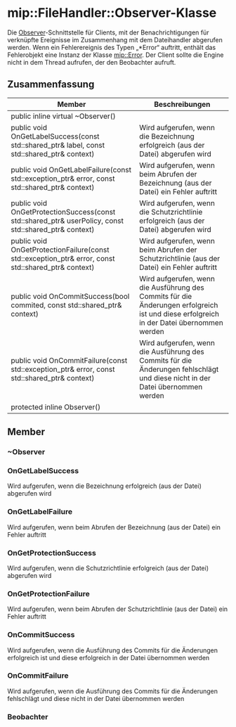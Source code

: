 # <a name="class-mipfilehandlerobserver"></a>mip::FileHandler::Observer-Klasse 
Die [Observer](#classmip_1_1_file_handler_1_1_observer)-Schnittstelle für Clients, mit der Benachrichtigungen für verknüpfte Ereignisse im Zusammenhang mit dem Dateihandler abgerufen werden.
Wenn ein Fehlerereignis des Typen „*Error“ auftritt, enthält das Fehlerobjekt eine Instanz der Klasse [mip::Error](#classmip_1_1_error). Der Client sollte die Engine nicht in dem Thread aufrufen, der den Beobachter aufruft.
  
## <a name="summary"></a>Zusammenfassung
 Member                        | Beschreibungen                                
--------------------------------|---------------------------------------------
public inline virtual ~Observer()  |  
public void OnGetLabelSuccess(const std::shared_ptr<ContentLabel>& label, const std::shared_ptr<void>& context)  |  Wird aufgerufen, wenn die Bezeichnung erfolgreich (aus der Datei) abgerufen wird
public void OnGetLabelFailure(const std::exception_ptr& error, const std::shared_ptr<void>& context)  |  Wird aufgerufen, wenn beim Abrufen der Bezeichnung (aus der Datei) ein Fehler auftritt
public void OnGetProtectionSuccess(const std::shared_ptr<UserPolicy>& userPolicy, const std::shared_ptr<void>& context)  |  Wird aufgerufen, wenn die Schutzrichtlinie erfolgreich (aus der Datei) abgerufen wird
public void OnGetProtectionFailure(const std::exception_ptr& error, const std::shared_ptr<void>& context)  |  Wird aufgerufen, wenn beim Abrufen der Schutzrichtlinie (aus der Datei) ein Fehler auftritt
public void OnCommitSuccess(bool commited, const std::shared_ptr<void>& context)  |  Wird aufgerufen, wenn die Ausführung des Commits für die Änderungen erfolgreich ist und diese erfolgreich in der Datei übernommen werden
public void OnCommitFailure(const std::exception_ptr& error, const std::shared_ptr<void>& context)  |  Wird aufgerufen, wenn die Ausführung des Commits für die Änderungen fehlschlägt und diese nicht in der Datei übernommen werden
protected inline Observer()  |  
  
## <a name="members"></a>Member
  
### <a name="observer"></a>~Observer
  
### <a name="ongetlabelsuccess"></a>OnGetLabelSuccess
Wird aufgerufen, wenn die Bezeichnung erfolgreich (aus der Datei) abgerufen wird
  
### <a name="ongetlabelfailure"></a>OnGetLabelFailure
Wird aufgerufen, wenn beim Abrufen der Bezeichnung (aus der Datei) ein Fehler auftritt
  
### <a name="ongetprotectionsuccess"></a>OnGetProtectionSuccess
Wird aufgerufen, wenn die Schutzrichtlinie erfolgreich (aus der Datei) abgerufen wird
  
### <a name="ongetprotectionfailure"></a>OnGetProtectionFailure
Wird aufgerufen, wenn beim Abrufen der Schutzrichtlinie (aus der Datei) ein Fehler auftritt
  
### <a name="oncommitsuccess"></a>OnCommitSuccess
Wird aufgerufen, wenn die Ausführung des Commits für die Änderungen erfolgreich ist und diese erfolgreich in der Datei übernommen werden
  
### <a name="oncommitfailure"></a>OnCommitFailure
Wird aufgerufen, wenn die Ausführung des Commits für die Änderungen fehlschlägt und diese nicht in der Datei übernommen werden
  
### <a name="observer"></a>Beobachter